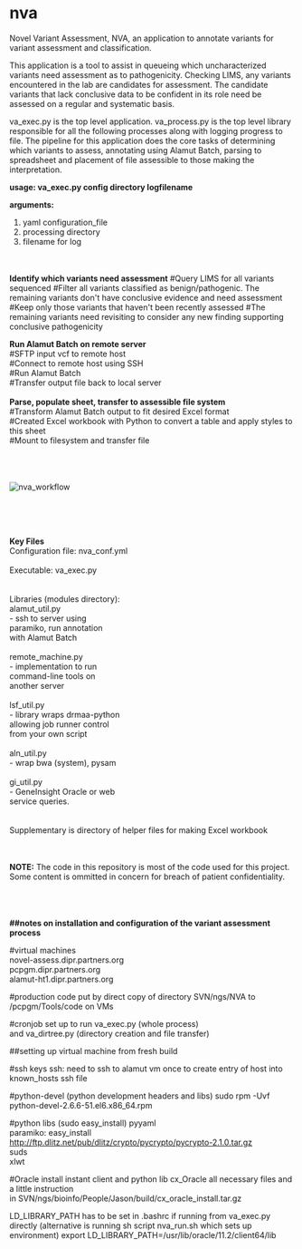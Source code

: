 # nva
Novel Variant Assessment, NVA, an application to annotate variants for variant assessment and classification.

This application is a tool to assist in queueing which uncharacterized variants need assessment as to pathogenicity.  Checking LIMS, any variants encountered in the lab are candidates for assessment.  The candidate variants that lack conclusive data to be confident in its role need be assessed on a regular and systematic basis.


va_exec.py is the top level application.  va_process.py is the top level library responsible for all the following processes along with logging progress to file.  The pipeline for this application does the core tasks of determining which variants to assess, annotating using Alamut Batch, parsing to spreadsheet and placement of file assessible to those making the interpretation.


 **usage: va_exec.py config directory logfilename**</br>
 
**arguments:**</br> 
 1. yaml configuration_file</br>
 2. processing directory</br>
 3. filename for log
 </br></br></br>

**Identify which variants need assessment**
    #Query LIMS for all variants sequenced
    #Filter all variants classified as benign/pathogenic.  The remaining variants don't have conclusive evidence and need assessment
    #Keep only those variants that haven't been recently assessed
    #The remaining variants need revisiting to consider any new finding supporting conclusive pathogenicity
    
**Run Alamut Batch on remote server** </br>
    #SFTP input vcf to remote host</br>
    #Connect to remote host using SSH</br>
    #Run Alamut Batch</br>
    #Transfer output file back to local server</br>
</br>
**Parse, populate sheet, transfer to assessible file system**</br>
    #Transform Alamut Batch output to fit desired Excel format</br>
    #Created Excel workbook with Python to convert a table and apply styles to this sheet</br>
    #Mount to filesystem and transfer file </br>
  </br></br></br>  

![nva_workflow](https://user-images.githubusercontent.com/803012/30942794-02e45a12-a3bb-11e7-9395-f1510cf369fe.png)

</br></br></br>
 
 **Key Files**</br>
 Configuration file: nva_conf.yml</br></br>
 Executable: va_exec.py</br></br></br>
 Libraries (modules directory):</br>
    alamut_util.py</br>
     - ssh to server using </br>
       paramiko, run annotation </br>
       with Alamut Batch</br></br>
    remote_machine.py</br>
     - implementation to run</br> 
       command-line tools on </br>
       another server</br></br>
    lsf_util.py</br>
      - library wraps drmaa-python </br>
        allowing job runner control </br>
        from your own script</br></br>
    aln_util.py</br>
     - wrap bwa (system), pysam</br></br>
    gi_util.py</br>
     - GeneInsight Oracle or web </br>
       service queries.</br></br>  
 Supplementary is directory of helper files for making Excel workbook</br>
 </br></br>

**NOTE:** The code in this repository is most of the code used for this project.  Some content is ommitted in concern for breach of patient confidentiality.

</br></br></br>
**##notes on installation and configuration of the variant assessment process**

#virtual machines</br>
novel-assess.dipr.partners.org</br>
pcpgm.dipr.partners.org</br>
alamut-ht1.dipr.partners.org</br>


#production code put by direct copy of directory SVN/ngs/NVA to </br>
	/pcpgm/Tools/code on VMs</br>
	
	
#cronjob set up to run va_exec.py (whole process) </br>
	and va_dirtree.py (directory creation and file transfer)</br>
	

##setting up virtual machine from fresh build

#ssh keys
ssh: need to ssh to alamut vm once to create entry of host into known_hosts ssh file

#python-devel (python development headers and libs)
	sudo rpm -Uvf python-devel-2.6.6-51.el6.x86_64.rpm

#python libs (sudo easy_install)
pyyaml</br>
paramiko: easy_install http://ftp.dlitz.net/pub/dlitz/crypto/pycrypto/pycrypto-2.1.0.tar.gz</br>
suds</br>
xlwt</br>

	
#Oracle
install instant client and python lib cx_Oracle
	all necessary files and a little instruction </br>
	in SVN/ngs/bioinfo/People/Jason/build/cx_oracle_install.tar.gz</br>

LD_LIBRARY_PATH has to be set in .bashrc if running from va_exec.py directly 
	(alternative is running sh script nva_run.sh which sets up environment)
	export LD_LIBRARY_PATH=/usr/lib/oracle/11.2/client64/lib


